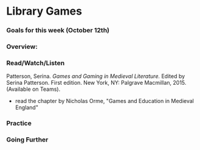 # Library Games

### Goals for this week (October 12th)



### Overview:



### Read/Watch/Listen

Patterson, Serina. _Games and Gaming in Medieval Literature._ Edited by Serina Patterson. First edition. New York, NY: Palgrave Macmillan, 2015. (Available on Teams).

* read the chapter by Nicholas Orme, "Games and Education in Medieval England"

### Practice



### Going Further

